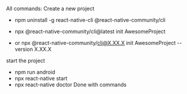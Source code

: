 All commands:
Create a new project

- npm uninstall -g react-native-cli @react-native-community/cli
- npx @react-native-community/cli@latest init AwesomeProject

- or npx @react-native-community/cli@X.XX.X init AwesomeProject --version X.XX.X

start the project

- npm run android
- npx react-native start
- npx react-native doctor
  Done with commands
